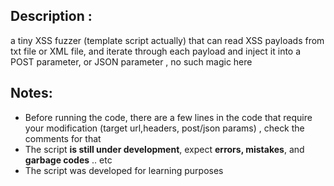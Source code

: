 ## Description :
a tiny XSS fuzzer (template script actually) that can read XSS payloads from txt file or XML file, and iterate through each payload and inject it into a POST parameter, or JSON parameter , no such magic here



## Notes: 
- Before running the code, there are a few lines in the code that require your modification (target url,headers, post/json params) , check the comments for that 
- The script **is still under development**, expect **errors, mistakes**, and **garbage codes** .. etc
- The script was developed for learning purposes 
